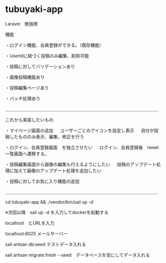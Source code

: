 # tubuyaki-app
Laravel　勉強用

機能

・ログイン機能、会員登録ができる。（既存機能）

・UserIdに紐づく投稿のみ編集、削除可能

・投稿に対してバリデーションあり

・画像投稿機能あり

・投稿編集ページあり

・バッチ処理あり

＿＿＿＿＿＿＿＿＿＿＿＿＿＿＿＿＿＿＿＿＿＿＿＿＿＿＿＿＿＿＿＿＿＿＿

これから実装したいもの

・マイページ画面の追加
　
ユーザーごとのアイコンを設定し表示
　
自分が投稿したもののみ表示、編集、修正を行う

・ログイン、会員登録画面　を独立させたい
　
ログイン、会員登録後　tweet一覧画面へ遷移する。

・投稿編集画面から画像の編集も行えるようにしたい
　
投稿のアップデート処理に加えて画像のアップデート処理を追加したい

・投稿に対してお気に入り機能の追加
　

＿＿＿＿＿＿＿＿＿＿＿＿＿＿＿＿＿＿＿＿＿＿＿＿＿＿＿＿＿＿＿＿＿＿＿

cd tubuyaki-app && ./vendor/bin/sail up -d

※次回以降　sail up -d を入力してdockerを起動する

 localhost　とURLを入力

localhost:8025 メールサーバー

sail artisan db:seed テストデータ入れる

sail artisan migrate:fresh --seed　データベースを空にしてデータ入れる


